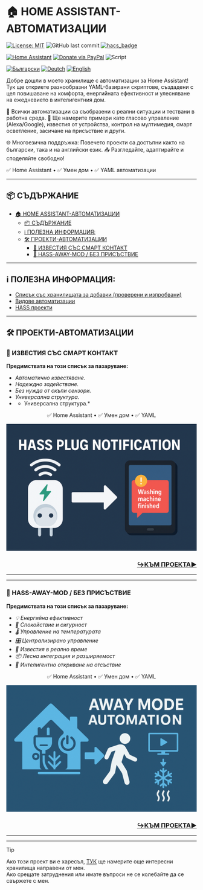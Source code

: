 # 🏠 HOME ASSISTANT-АВТОМАТИЗАЦИИ
[![License: MIT](https://img.shields.io/badge/License-MIT-yellow.svg?color=ff00d8)](https://opensource.org/licenses/MIT)
![GitHub last commit](https://img.shields.io/github/last-commit/Bacard1/homeassistant-automations.svg?color=ff00d8)
[![hacs_badge](https://img.shields.io/badge/HACS-2025.5.3-orange.svg?color=ff00d8)](https://github.com/hacs/integration)

[![Home Assistant](https://img.shields.io/badge/.-HOME_ASSISTANT-blue?logo=homeassistant)](https://www.home-assistant.io/) 
[![Donate via PayPal](https://img.shields.io/badge/PayPal-DONATE-blue?logo=paypal)](https://www.paypal.com/donate/?hosted_button_id=AAWFZVF2XCP5A)
![Script](https://img.shields.io/badge/Script-YAML-blue?logo=yaml)

[![Български](https://img.shields.io/badge/BG-ЕЗИК-gree?logo=translate&labelColor=gray&style=flat-square&link=https://example.com/bg
)](BG.md)
[![Deutch](https://img.shields.io/badge/DE-SPRACHE-gree?logo=translate&labelColor=gray&style=flat-square&link=https://example.com/bg
)](DE.md)
[![English](https://img.shields.io/badge/EN-LANGUAGE-gree?logo=translate&labelColor=gray&style=flat-square&link=https://example.com/bg)](README.md)

Добре дошли в моето хранилище с автоматизации за Home Assistant!
Тук ще откриете разнообразни YAML-базирани скриптове, създадени с цел повишаване на комфорта, енергийната ефективност и улесняване на ежедневието в интелигентния дом.

🔧 Всички автоматизации са съобразени с реални ситуации и тествани в работна среда.
📌 Ще намерите примери като гласово управление (Alexa/Google), известия от устройства, контрол на мултимедия, смарт осветление, засичане на присъствие и други.

🌐 Многоезична поддръжка: Повечето проекти са достъпни както на български, така и на английски език.
📥 Разгледайте, адаптирайте и споделяйте свободно!

✅ Home Assistant • ✅ Умен дом • ✅ YAML автоматизации

---

## 📦 СЪДЪРЖАНИЕ

- [🏠 HOME ASSISTANT-АВТОМАТИЗАЦИИ](#-home-assistant-автоматизации)
  - [📦 СЪДЪРЖАНИЕ](#-съдържание)
  - [ℹ️ ПОЛЕЗНА ИНФОРМАЦИЯ:](#ℹ️-полезна-информация)
  - [🛠️ ПРОЕКТИ-АВТОМАТИЗАЦИИ](#️-проекти-автоматизации)
    - [🛜 ИЗВЕСТИЯ СЪС СМАРТ КОНТАКТ](#-известия-със-смарт-контакт)
    - [🔋 HASS-AWAY-MOD / БЕЗ ПРИСЪСТВИЕ](#-hass-away-mod--без-присъствие)

---

## ℹ️ ПОЛЕЗНА ИНФОРМАЦИЯ:
- [Списък със хранилищата за добавки (проверени и изпробвани)]([/add-on%20repositorys.md](https://github.com/Bacard1/homeassistant/blob/110cbf6383a4612eebb80f92a268756654db6cf4/add-on_repositorys.md))
- [Видове автоматизации](https://github.com/Bacard1/homeassistant/blob/110cbf6383a4612eebb80f92a268756654db6cf4/automations/BG.md)
- [HASS проекти](https://github.com/Bacard1/homeassistant.git)

---

## 🛠️ ПРОЕКТИ-АВТОМАТИЗАЦИИ

### 🛜 ИЗВЕСТИЯ СЪС СМАРТ КОНТАКТ
**Предимствата на този списък за пазаруване:**
- *Автоматично известяване.*
- *Надеждно задействане.*
- *Без нужда от скъпи сензори.*
- *Универсална структура.*
- * Универсална структура.*

<p align="center">✅ Home Assistant • ✅ Умен дом • ✅ YAML</p>

![Създаване/Интегриране на Zigbee мрежа](/img/plug_notifications_banner.png)

<h3 align="right">

[**↪️КЪМ ПРОЕКТА▶️**](https://github.com/Bacard1/HASS-plug-notification.git)
</h3>

---
---

### 🔋 HASS-AWAY-MOD / БЕЗ ПРИСЪСТВИЕ
**Предимствата на този списък за пазаруване:**
- *💡 Енергийна ефективност*
- *🧘 Спокойствие и сигурност*
- *🌡️ Управление на температурата*
- *🎛️ Централизирано управление*
- *📱 Известия в реално време*
- *📦 Лесна интеграция и разширяемост*
- *🧠 Интелигентно откриване на отсъствие*

<p align="center">✅ Home Assistant • ✅ Умен дом • ✅ YAML</p>

![Създаване/Интегриране на Zigbee мрежа](/img/away_mod_banner.png)

<h3 align="right">

[**↪️КЪМ ПРОЕКТА▶️**](https://github.com/Bacard1/HASS-away-mode)
</h3>

---
---
> [!TIP]
> Ако този проект ви е харесъл, [ТУК](https://github.com/Bacard1?tab=repositories) ще намерите още интересни хранилища направени от мен.<br>
> Ако срещате затруднения или имате въпроси не се колебайте да се свържете с мен.